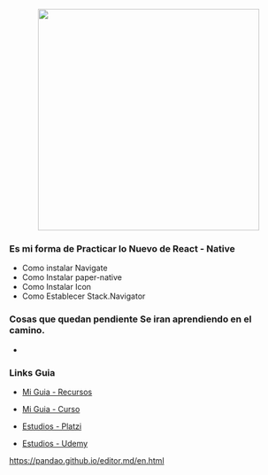 <p align="center"><img src="https://alejandrojs.files.wordpress.com/2019/09/ios-android-development-using-react-native.png" width="400"> </p>

### Es mi forma de Practicar lo Nuevo de React - Native  

- Como instalar Navigate
- Como Instalar paper-native  
- Como Instalar Icon 
- Como Establecer Stack.Navigator

### Cosas que quedan pendiente Se iran aprendiendo en el camino. 
- 

### Links Guia 

- [Mi Guia - Recursos](https://docs.google.com/presentation/d/1ahi-mqpHE9Duy4P3NKl36o2OM8j1EGqRbzSEjlijEKs)
- [Mi Guia - Curso ](https://www.udemy.com/course/react-native-crea-aplicaciones-para-android-y-ios-con-react/learn/lecture/19243032?start=15#overview)

- [Estudios - Platzi](https://platzi.com/p/LEONARDCUENCA/)
- [Estudios - Udemy](https://www.udemy.com/user/leonard-cuenca-roa/)


https://pandao.github.io/editor.md/en.html